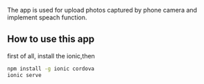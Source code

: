 The app is used for upload photos captured by phone camera and implement speach function.

## How to use this app

first of all, install the ionic,then

```bash
npm install -g ionic cordova
ionic serve
```

